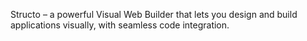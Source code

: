 
Structo – a powerful Visual Web Builder that lets you design and build applications visually, with seamless code integration.
